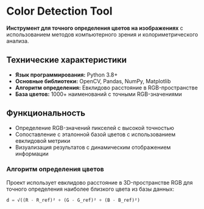 # Color Detection Tool

**Инструмент для точного определения цветов на изображениях** с использованием методов компьютерного зрения и колориметрического анализа.

## Технические характеристики

- **Язык программирования:** Python 3.8+
- **Основные библиотеки:** OpenCV, Pandas, NumPy, Matplotlib
- **Алгоритм определения:** Евклидово расстояние в RGB-пространстве
- **База цветов:** 1000+ наименований с точными RGB-значениями

## Функциональность

- Определение RGB-значений пикселей с высокой точностью
- Сопоставление с эталонной базой цветов с использованием евклидовой метрики
- Визуализация результатов с динамическим отображением информации

### Алгоритм определения цветов
Проект использует евклидово расстояние в 3D-пространстве RGB для точного определения наиболее близкого цвета из базы данных:

```python
d = √((R - R_ref)² + (G - G_ref)² + (B - B_ref)²)
```